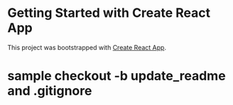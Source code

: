 # Getting Started with Create React App

This project was bootstrapped with [Create React App](https://github.com/facebook/create-react-app).    


# sample checkout -b update_readme and .gitignore
